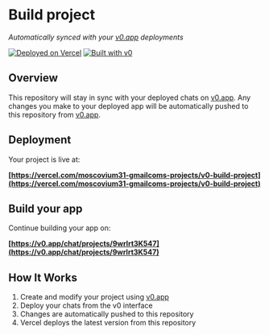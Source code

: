 # Build project

*Automatically synced with your [v0.app](https://v0.app) deployments*

[![Deployed on Vercel](https://img.shields.io/badge/Deployed%20on-Vercel-black?style=for-the-badge&logo=vercel)](https://vercel.com/moscovium31-gmailcoms-projects/v0-build-project)
[![Built with v0](https://img.shields.io/badge/Built%20with-v0.app-black?style=for-the-badge)](https://v0.app/chat/projects/9wrlrt3K547)

## Overview

This repository will stay in sync with your deployed chats on [v0.app](https://v0.app).
Any changes you make to your deployed app will be automatically pushed to this repository from [v0.app](https://v0.app).

## Deployment

Your project is live at:

**[https://vercel.com/moscovium31-gmailcoms-projects/v0-build-project](https://vercel.com/moscovium31-gmailcoms-projects/v0-build-project)**

## Build your app

Continue building your app on:

**[https://v0.app/chat/projects/9wrlrt3K547](https://v0.app/chat/projects/9wrlrt3K547)**

## How It Works

1. Create and modify your project using [v0.app](https://v0.app)
2. Deploy your chats from the v0 interface
3. Changes are automatically pushed to this repository
4. Vercel deploys the latest version from this repository